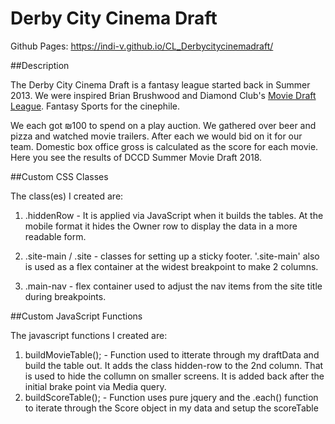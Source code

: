 # Derby City Cinema Draft 

Github Pages: https://indi-v.github.io/CL_Derbycitycinemadraft/

##Description

The Derby City Cinema Draft is a fantasy league started back in Summer 2013. We were inspired Brian Brushwood and Diamond Club's <a href="https://draft.diamondclub.tv/">Movie Draft League</a>. Fantasy Sports for the cinephile. 

We each got &#8362;100 to spend on a play auction. We gathered over beer and pizza and watched movie trailers. After each we would bid on it for our team. Domestic box office gross is calculated as the score for each movie. Here you see the results of DCCD Summer Movie Draft 2018. 


##Custom CSS Classes

The class(es) I created are:

1. .hiddenRow  - It is applied via JavaScript when it builds the  tables. At the mobile format it hides the Owner row to display the data in a more readable form. 

2. .site-main / .site - classes for setting up a sticky footer. '.site-main' also is used as a flex container at the widest breakpoint to make 2 columns.

3. .main-nav  - flex container used to adjust the nav items from the site title during breakpoints. 


##Custom JavaScript Functions

The javascript functions I created are:

1. buildMovieTable();  - Function used to itterate through my draftData and build the table out. It adds the class hidden-row to the 2nd column. That is used to hide the collumn on smaller screens. It is added back after the initial brake point via Media query. 
2. buildScoreTable();  - Function uses pure jquery and the .each() function to iterate through the Score object in my data and setup the scoreTable
